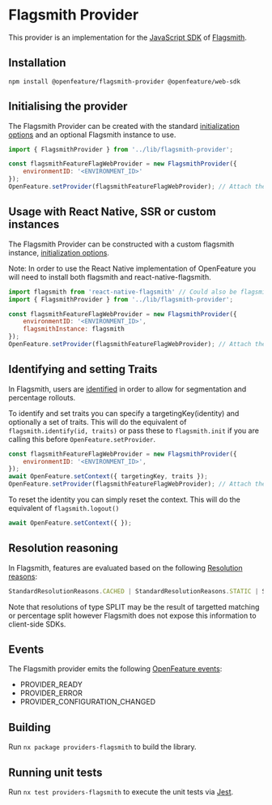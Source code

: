 # Flagsmith Provider

This provider is an implementation for the [JavaScript SDK](https://docs.flagsmith.com/clients/javascript/) of [Flagsmith](https://flagsmith.com).

## Installation

```
npm install @openfeature/flagsmith-provider @openfeature/web-sdk
```

## Initialising the provider

The Flagsmith Provider can be created with the standard [initialization options](https://docs.flagsmith.com/clients/javascript/#example-initialising-the-sdk) and an optional Flagsmith instance to use.

```javascript
import { FlagsmithProvider } from '../lib/flagsmith-provider';

const flagsmithFeatureFlagWebProvider = new FlagsmithProvider({
    environmentID: '<ENVIRONMENT_ID>'
});
OpenFeature.setProvider(flagsmithFeatureFlagWebProvider); // Attach the provider to OpenFeature
```

## Usage with React Native, SSR or custom instances

The Flagsmith Provider can be constructed with a custom flagsmith instance, [initialization options](https://docs.flagsmith.com/clients/javascript/#example-initialising-the-sdk).

Note: In order to use the React Native implementation of OpenFeature you will need to install both flagsmith and react-native-flagsmith.

```javascript
import flagsmith from 'react-native-flagsmith' // Could also be flagsmith/isomorphic, flagsmith-es or createFlagsmithInstance()
import { FlagsmithProvider } from '../lib/flagsmith-provider';

const flagsmithFeatureFlagWebProvider = new FlagsmithProvider({
    environmentID: '<ENVIRONMENT_ID>',
    flagsmithInstance: flagsmith
});
OpenFeature.setProvider(flagsmithFeatureFlagWebProvider); // Attach the provider to OpenFeature
```

## Identifying and setting Traits

In Flagsmith, users are [identified](https://docs.flagsmith.com/clients/javascript/#identifying-users) in order to allow for segmentation and percentage rollouts.

To identify and set traits you can specify a targetingKey(identity) and optionally a set of traits. This will do the equivalent of ``flagsmith.identify(id, traits)`` or pass these to ``flagsmith.init`` if you are calling this before ``OpenFeature.setProvider``.
```javascript
const flagsmithFeatureFlagWebProvider = new FlagsmithProvider({
    environmentID: '<ENVIRONMENT_ID>',
});
await OpenFeature.setContext({ targetingKey, traits });
OpenFeature.setProvider(flagsmithFeatureFlagWebProvider); // Attach the provider to OpenFeature
```

To reset the identity you can simply reset the context. This will do the equivalent of ``flagsmith.logout()`` 

```javascript
await OpenFeature.setContext({ });
```

## Resolution reasoning

In Flagsmith, features are evaluated based on the following  [Resolution reasons](https://openfeature.dev/specification/types/#resolution-details):

```typescript
StandardResolutionReasons.CACHED | StandardResolutionReasons.STATIC | StandardResolutionReasons.DEFAULT | StandardResolutionReasons.ERROR
```

Note that resolutions of type SPLIT may be the result of targetted matching or percentage split however Flagsmith does not expose this information to client-side SDKs.


## Events

The Flagsmith provider emits the
following [OpenFeature events](https://openfeature.dev/specification/types#provider-events):

- PROVIDER_READY
- PROVIDER_ERROR
- PROVIDER_CONFIGURATION_CHANGED

## Building

Run `nx package providers-flagsmith` to build the library.

## Running unit tests

Run `nx test providers-flagsmith` to execute the unit tests via [Jest](https://jestjs.io).
